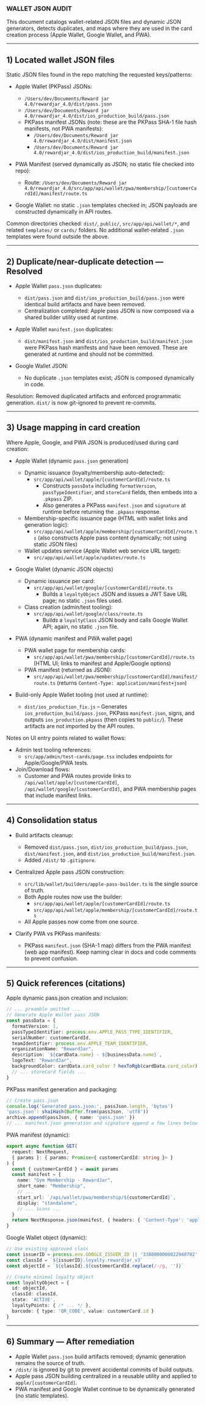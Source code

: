 ### WALLET JSON AUDIT

This document catalogs wallet-related JSON files and dynamic JSON generators, detects duplicates, and maps where they are used in the card creation process (Apple Wallet, Google Wallet, and PWA).

---

## 1) Located wallet JSON files

Static JSON files found in the repo matching the requested keys/patterns:

- Apple Wallet (PKPass) JSONs:
  - `/Users/dev/Documents/Reward jar 4.0/rewardjar_4.0/dist/pass.json`
  - `/Users/dev/Documents/Reward jar 4.0/rewardjar_4.0/dist/ios_production_build/pass.json`
  - PKPass manifest JSONs (note: these are the PKPass SHA-1 file hash manifests, not PWA manifests):
    - `/Users/dev/Documents/Reward jar 4.0/rewardjar_4.0/dist/manifest.json`
    - `/Users/dev/Documents/Reward jar 4.0/rewardjar_4.0/dist/ios_production_build/manifest.json`

- PWA Manifest (served dynamically as JSON; no static file checked into repo):
  - Route: `/Users/dev/Documents/Reward jar 4.0/rewardjar_4.0/src/app/api/wallet/pwa/membership/[customerCardId]/manifest/route.ts`

- Google Wallet: no static `.json` templates checked in; JSON payloads are constructed dynamically in API routes.

Common directories checked: `dist/`, `public/`, `src/app/api/wallet/*`, and related `templates/` or `cards/` folders. No additional wallet-related `.json` templates were found outside the above.

---

## 2) Duplicate/near-duplicate detection — Resolved

- Apple Wallet `pass.json` duplicates:
  - `dist/pass.json` and `dist/ios_production_build/pass.json` were identical build artifacts and have been removed.
  - Centralization completed: Apple pass JSON is now composed via a shared builder utility used at runtime.

- Apple Wallet `manifest.json` duplicates:
  - `dist/manifest.json` and `dist/ios_production_build/manifest.json` were PKPass hash manifests and have been removed. These are generated at runtime and should not be committed.

- Google Wallet JSON:
  - No duplicate `.json` templates exist; JSON is composed dynamically in code.

Resolution: Removed duplicated artifacts and enforced programmatic generation. `dist/` is now git-ignored to prevent re-commits.

---

## 3) Usage mapping in card creation

Where Apple, Google, and PWA JSON is produced/used during card creation:

- Apple Wallet (dynamic `pass.json` generation)
  - Dynamic issuance (loyalty/membership auto-detected):
    - `src/app/api/wallet/apple/[customerCardId]/route.ts`
      - Constructs `passData` including `formatVersion`, `passTypeIdentifier`, and `storeCard` fields, then embeds into a `.pkpass` ZIP.
      - Also generates a PKPass `manifest.json` and `signature` at runtime before returning the `.pkpass` response.
  - Membership-specific issuance page (HTML with wallet links and generation logic):
    - `src/app/api/wallet/apple/membership/[customerCardId]/route.ts` (also constructs Apple pass content dynamically; not using static JSON files)
  - Wallet updates service (Apple Wallet web service URL target):
    - `src/app/api/wallet/apple/updates/route.ts`

- Google Wallet (dynamic JSON objects)
  - Dynamic issuance per card:
    - `src/app/api/wallet/google/[customerCardId]/route.ts`
      - Builds a `loyaltyObject` JSON and issues a JWT Save URL page; no static `.json` files used.
  - Class creation (admin/test tooling):
    - `src/app/api/wallet/google/class/route.ts`
      - Builds a `loyaltyClass` JSON body and calls Google Wallet API; again, no static `.json` file.

- PWA (dynamic manifest and PWA wallet page)
  - PWA wallet page for membership cards:
    - `src/app/api/wallet/pwa/membership/[customerCardId]/route.ts` (HTML UI; links to manifest and Apple/Google options)
  - PWA manifest (returned as JSON):
    - `src/app/api/wallet/pwa/membership/[customerCardId]/manifest/route.ts` (returns `Content-Type: application/manifest+json`)

- Build-only Apple Wallet tooling (not used at runtime):
  - `dist/ios_production_fix.js` – Generates `ios_production_build/pass.json`, PKPass `manifest.json`, signs, and outputs `ios_production.pkpass` (then copies to `public/`). These artifacts are not imported by the API routes.

Notes on UI entry points related to wallet flows:
- Admin test tooling references:
  - `src/app/admin/test-cards/page.tsx` includes endpoints for Apple/Google/PWA tests.
- Join/Download flows:
  - Customer and PWA routes provide links to `/api/wallet/apple/[customerCardId]`, `/api/wallet/google/[customerCardId]`, and PWA membership pages that include manifest links.

---

## 4) Consolidation status

- Build artifacts cleanup:
  - Removed `dist/pass.json`, `dist/ios_production_build/pass.json`, `dist/manifest.json`, and `dist/ios_production_build/manifest.json`.
  - Added `/dist/` to `.gitignore`.

- Centralized Apple pass JSON construction:
  - `src/lib/wallet/builders/apple-pass-builder.ts` is the single source of truth.
  - Both Apple routes now use the builder:
    - `src/app/api/wallet/apple/[customerCardId]/route.ts`
    - `src/app/api/wallet/apple/membership/[customerCardId]/route.ts`
  - All Apple passes now come from one source.

- Clarify PWA vs PKPass manifests:
  - PKPass `manifest.json` (SHA-1 map) differs from the PWA manifest (web app manifest). Keep naming clear in docs and code comments to prevent confusion.

---

## 5) Quick references (citations)

Apple dynamic pass.json creation and inclusion:

```120:220:src/app/api/wallet/apple/[customerCardId]/route.ts
// ... preamble omitted ...
// Generate Apple Wallet pass JSON
const passData = {
  formatVersion: 1,
  passTypeIdentifier: process.env.APPLE_PASS_TYPE_IDENTIFIER,
  serialNumber: customerCardId,
  teamIdentifier: process.env.APPLE_TEAM_IDENTIFIER,
  organizationName: "RewardJar",
  description: `${cardData.name} - ${businessData.name}`,
  logoText: "RewardJar",
  backgroundColor: cardData.card_color ? hexToRgb(cardData.card_color) : (isMembershipCard ? "rgb(99, 102, 241)" : "rgb(16, 185, 129)"),
  // ... storeCard fields ...
}
```

PKPass manifest generation and packaging:

```636:659:src/app/api/wallet/apple/[customerCardId]/route.ts
// Create pass.json
console.log('Generated pass.json:', passJson.length, 'bytes')
'pass.json': sha1Hash(Buffer.from(passJson, 'utf8'))
archive.append(passJson, { name: 'pass.json' })
// ... manifest.json generation and signature append a few lines below ...
```

PWA manifest (dynamic):

```1:49:src/app/api/wallet/pwa/membership/[customerCardId]/manifest/route.ts
export async function GET(
  request: NextRequest,
  { params }: { params: Promise<{ customerCardId: string }> }
) {
  const { customerCardId } = await params
  const manifest = {
    name: "Gym Membership - RewardJar",
    short_name: "Membership",
    // ...
    start_url: `/api/wallet/pwa/membership/${customerCardId}`,
    display: "standalone",
    // ... icons ...
  }
  return NextResponse.json(manifest, { headers: { 'Content-Type': 'application/manifest+json' } })
}
```

Google Wallet object (dynamic):

```67:106:src/app/api/wallet/google/[customerCardId]/route.ts
// Use existing approved class
const issuerID = process.env.GOOGLE_ISSUER_ID || '3388000000022940702'
const classId = `${issuerID}.loyalty.rewardjar_v3`
const objectId = `${classId}.${customerCardId.replace(/-/g, '')}`

// Create minimal loyalty object
const loyaltyObject = {
  id: objectId,
  classId: classId,
  state: 'ACTIVE',
  loyaltyPoints: { /* ... */ },
  barcode: { type: 'QR_CODE', value: customerCard.id }
}
```

---

## 6) Summary — After remediation

- Apple Wallet `pass.json` build artifacts removed; dynamic generation remains the source of truth.
- `/dist/` is ignored by git to prevent accidental commits of build outputs.
- Apple pass JSON building centralized in a reusable utility and applied to `apple/[customerCardId]`.
- PWA manifest and Google Wallet continue to be dynamically generated (no static templates).

